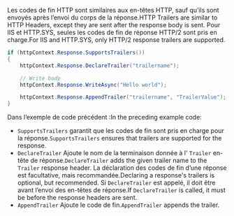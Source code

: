 <span data-ttu-id="48495-101">Les codes de fin HTTP sont similaires aux en-têtes HTTP, sauf qu’ils sont envoyés après l’envoi du corps de la réponse.</span><span class="sxs-lookup"><span data-stu-id="48495-101">HTTP Trailers are similar to HTTP Headers, except they are sent after the response body is sent.</span></span> <span data-ttu-id="48495-102">Pour IIS et HTTP.SYS, seules les codes de fin de réponse HTTP/2 sont pris en charge.</span><span class="sxs-lookup"><span data-stu-id="48495-102">For IIS and HTTP.SYS, only HTTP/2 response trailers are supported.</span></span>

```csharp
if (httpContext.Response.SupportsTrailers())
{
    httpContext.Response.DeclareTrailer("trailername"); 

    // Write body
    httpContext.Response.WriteAsync("Hello world");

    httpContext.Response.AppendTrailer("trailername", "TrailerValue");
}
```

<span data-ttu-id="48495-103">Dans l’exemple de code précédent :</span><span class="sxs-lookup"><span data-stu-id="48495-103">In the preceding example code:</span></span>

* <span data-ttu-id="48495-104">`SupportsTrailers` garantit que les codes de fin sont pris en charge pour la réponse.</span><span class="sxs-lookup"><span data-stu-id="48495-104">`SupportsTrailers` ensures that trailers are supported for the response.</span></span>
* <span data-ttu-id="48495-105">`DeclareTrailer` Ajoute le nom de la terminaison donnée à l' `Trailer` en-tête de réponse.</span><span class="sxs-lookup"><span data-stu-id="48495-105">`DeclareTrailer` adds the given trailer name to the `Trailer` response header.</span></span> <span data-ttu-id="48495-106">La déclaration des codes de fin d’une réponse est facultative, mais recommandée.</span><span class="sxs-lookup"><span data-stu-id="48495-106">Declaring a response's trailers is optional, but recommended.</span></span> <span data-ttu-id="48495-107">Si `DeclareTrailer` est appelé, il doit être avant l’envoi des en-têtes de réponse.</span><span class="sxs-lookup"><span data-stu-id="48495-107">If `DeclareTrailer` is called, it must be before the response headers are sent.</span></span>
* <span data-ttu-id="48495-108">`AppendTrailer` Ajoute le code de fin.</span><span class="sxs-lookup"><span data-stu-id="48495-108">`AppendTrailer` appends the trailer.</span></span>
